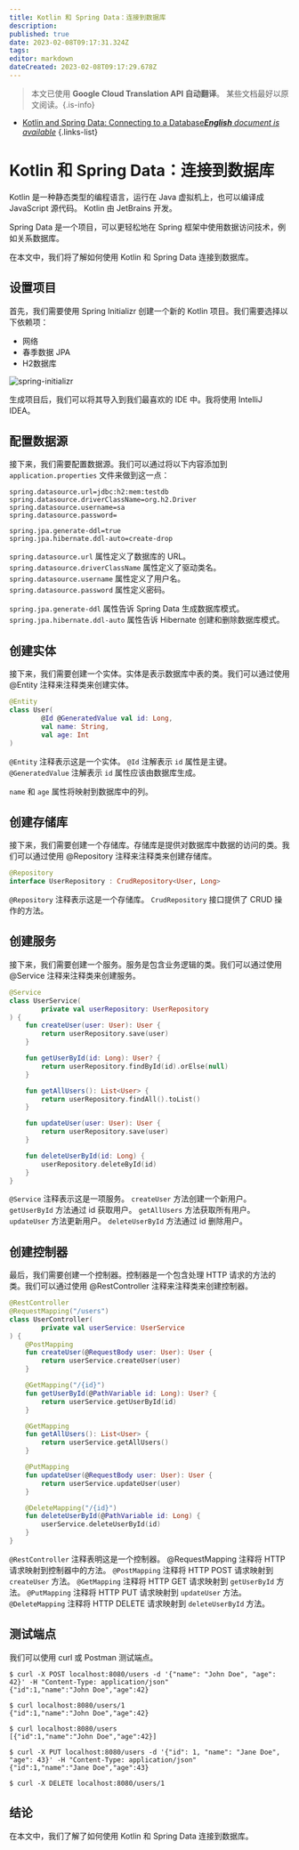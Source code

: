 ```yaml
---
title: Kotlin 和 Spring Data：连接到数据库
description: 
published: true
date: 2023-02-08T09:17:31.324Z
tags: 
editor: markdown
dateCreated: 2023-02-08T09:17:29.678Z
---
```


> 本文已使用 **Google Cloud Translation API 自动翻译**。
某些文档最好以原文阅读。{.is-info}



- [Kotlin and Spring Data: Connecting to a Database***English** document is available*](/en/Knowledge-base/Kotlin/kotlin-and-spring-data-connecting-to-a-database)
{.links-list}


# Kotlin 和 Spring Data：连接到数据库

Kotlin 是一种静态类型的编程语言，运行在 Java 虚拟机上，也可以编译成 JavaScript 源代码。 Kotlin 由 JetBrains 开发。

Spring Data 是一个项目，可以更轻松地在 Spring 框架中使用数据访问技术，例如关系数据库。

在本文中，我们将了解如何使用 Kotlin 和 Spring Data 连接到数据库。

## 设置项目

首先，我们需要使用 Spring Initializr 创建一个新的 Kotlin 项目。我们需要选择以下依赖项：

- 网络
- 春季数据 JPA
- H2数据库

![spring-initializr](https://i.imgur.com/G9dLNcJ.png)

生成项目后，我们可以将其导入到我们最喜欢的 IDE 中。我将使用 IntelliJ IDEA。

## 配置数据源

接下来，我们需要配置数据源。我们可以通过将以下内容添加到 `application.properties` 文件来做到这一点：

```properties
spring.datasource.url=jdbc:h2:mem:testdb
spring.datasource.driverClassName=org.h2.Driver
spring.datasource.username=sa
spring.datasource.password=

spring.jpa.generate-ddl=true
spring.jpa.hibernate.ddl-auto=create-drop
```

`spring.datasource.url` 属性定义了数据库的 URL。 `spring.datasource.driverClassName` 属性定义了驱动类名。 `spring.datasource.username` 属性定义了用户名。 `spring.datasource.password` 属性定义密码。

`spring.jpa.generate-ddl` 属性告诉 Spring Data 生成数据库模式。 `spring.jpa.hibernate.ddl-auto` 属性告诉 Hibernate 创建和删除数据库模式。

## 创建实体

接下来，我们需要创建一个实体。实体是表示数据库中表的类。我们可以通过使用 @Entity 注释来注释类来创建实体。

```kotlin
@Entity
class User(
        @Id @GeneratedValue val id: Long,
        val name: String,
        val age: Int
)
```

`@Entity` 注释表示这是一个实体。 `@Id` 注解表示 `id` 属性是主键。 `@GeneratedValue` 注解表示 `id` 属性应该由数据库生成。

`name` 和 `age` 属性将映射到数据库中的列。

## 创建存储库

接下来，我们需要创建一个存储库。存储库是提供对数据库中数据的访问的类。我们可以通过使用 @Repository 注释来注释类来创建存储库。

```kotlin
@Repository
interface UserRepository : CrudRepository<User, Long>
```

`@Repository` 注释表示这是一个存储库。 `CrudRepository` 接口提供了 CRUD 操作的方法。

## 创建服务

接下来，我们需要创建一个服务。服务是包含业务逻辑的类。我们可以通过使用 @Service 注释来注释类来创建服务。

```kotlin
@Service
class UserService(
        private val userRepository: UserRepository
) {
    fun createUser(user: User): User {
        return userRepository.save(user)
    }

    fun getUserById(id: Long): User? {
        return userRepository.findById(id).orElse(null)
    }

    fun getAllUsers(): List<User> {
        return userRepository.findAll().toList()
    }

    fun updateUser(user: User): User {
        return userRepository.save(user)
    }

    fun deleteUserById(id: Long) {
        userRepository.deleteById(id)
    }
}
```

`@Service` 注释表示这是一项服务。 `createUser` 方法创建一个新用户。 `getUserById` 方法通过 id 获取用户。 `getAllUsers` 方法获取所有用户。 `updateUser` 方法更新用户。 `deleteUserById` 方法通过 id 删除用户。

## 创建控制器

最后，我们需要创建一个控制器。控制器是一个包含处理 HTTP 请求的方法的类。我们可以通过使用 @RestController 注释来注释类来创建控制器。

```kotlin
@RestController
@RequestMapping("/users")
class UserController(
        private val userService: UserService
) {
    @PostMapping
    fun createUser(@RequestBody user: User): User {
        return userService.createUser(user)
    }

    @GetMapping("/{id}")
    fun getUserById(@PathVariable id: Long): User? {
        return userService.getUserById(id)
    }

    @GetMapping
    fun getAllUsers(): List<User> {
        return userService.getAllUsers()
    }

    @PutMapping
    fun updateUser(@RequestBody user: User): User {
        return userService.updateUser(user)
    }

    @DeleteMapping("/{id}")
    fun deleteUserById(@PathVariable id: Long) {
        userService.deleteUserById(id)
    }
}
```

`@RestController` 注释表明这是一个控制器。 @RequestMapping 注释将 HTTP 请求映射到控制器中的方法。 `@PostMapping` 注释将 HTTP POST 请求映射到 `createUser` 方法。 `@GetMapping` 注释将 HTTP GET 请求映射到 `getUserById` 方法。 `@PutMapping` 注释将 HTTP PUT 请求映射到 `updateUser` 方法。 `@DeleteMapping` 注释将 HTTP DELETE 请求映射到 `deleteUserById` 方法。

## 测试端点

我们可以使用 curl 或 Postman 测试端点。

```
$ curl -X POST localhost:8080/users -d '{"name": "John Doe", "age": 42}' -H "Content-Type: application/json"
{"id":1,"name":"John Doe","age":42}

$ curl localhost:8080/users/1
{"id":1,"name":"John Doe","age":42}

$ curl localhost:8080/users
[{"id":1,"name":"John Doe","age":42}]

$ curl -X PUT localhost:8080/users -d '{"id": 1, "name": "Jane Doe", "age": 43}' -H "Content-Type: application/json"
{"id":1,"name":"Jane Doe","age":43}

$ curl -X DELETE localhost:8080/users/1
```

## 结论

在本文中，我们了解了如何使用 Kotlin 和 Spring Data 连接到数据库。